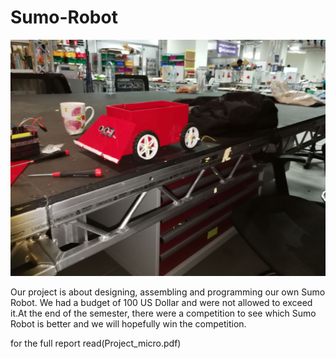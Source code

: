 # Sumo-Robot

![alt text](https://github.com/omar7altawil/Sumo-Robot/blob/master/3D/1.png)

Our project is about designing, assembling and programming our own Sumo
Robot. We had a budget of 100 US Dollar and were not allowed to exceed
it.At the end of the semester, there were a competition to see which Sumo
Robot is better and we will hopefully win the competition.

for the full report read(Project_micro.pdf)
